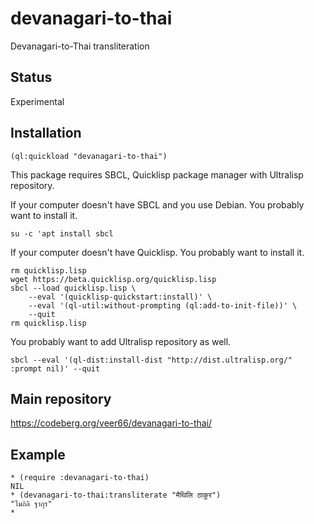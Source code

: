 # devanagari-to-thai

Devanagari-to-Thai transliteration

## Status

Experimental

## Installation

```
(ql:quickload "devanagari-to-thai")
```

This package requires SBCL, Quicklisp package manager with Ultralisp repository.

If your computer doesn't have SBCL and you use Debian. You probably want to install it.

```
su -c 'apt install sbcl
```

If your computer doesn't have Quicklisp. You probably want to install it.

```
rm quicklisp.lisp
wget https://beta.quicklisp.org/quicklisp.lisp
sbcl --load quicklisp.lisp \
	--eval '(quicklisp-quickstart:install)' \
	--eval '(ql-util:without-prompting (ql:add-to-init-file))' \
	--quit
rm quicklisp.lisp
```

You probably want to add Ultralisp repository as well.

```
sbcl --eval '(ql-dist:install-dist "http://dist.ultralisp.org/" :prompt nil)' --quit
```


## Main repository

https://codeberg.org/veer66/devanagari-to-thai/

## Example

```
* (require :devanagari-to-thai)
NIL
* (devanagari-to-thai:transliterate "मैथिलि ठाकुर")
"ไมถิลิ ฐากุร"
* 
```
